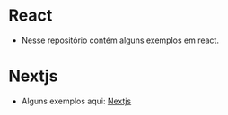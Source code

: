# React

- Nesse repositório contém alguns exemplos em react.


# Nextjs

- Alguns exemplos aqui: [Nextjs](https://github.com/mrcarromesa/nextjsjs/tree/master/ignite)